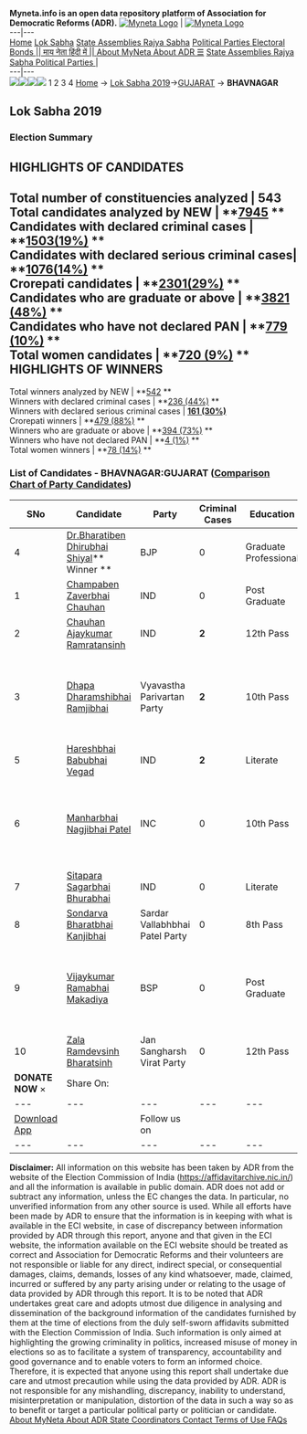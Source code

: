 **Myneta.info is an open data repository platform of Association for Democratic Reforms (ADR).**
[![Myneta Logo](https://www.myneta.info/lib/img/myneta-logo.png)](https://www.myneta.info/) | [![Myneta Logo](https://www.myneta.info/lib/img/adr-logo.png)](https://adrindia.org)  
---|---  
[Home](https://www.myneta.info/) [Lok Sabha](https://www.myneta.info/#ls "Lok Sabha") [ State Assemblies ](https://www.myneta.info/#sa "State Assemblies") [Rajya Sabha](https://www.myneta.info/#rs "Rajya Sabha") [Political Parties ](https://www.myneta.info/party "Political Parties") [ Electoral Bonds ](https://www.myneta.info/electoral_bonds "Electoral Bonds") [ || माय नेता हिंदी में || ](https://translate.google.co.in/translate?prev=hp&hl=en&js=y&u=www.myneta.info&sl=en&tl=hi&history_state0=) [ About MyNeta ](https://adrindia.org/content/about-myneta) [ About ADR ](https://adrindia.org/about-adr/who-we-are) [☰](javascript:void\(0\))
[ State Assemblies ](https://www.myneta.info/#sa "State Assemblies") [ Rajya Sabha ](https://www.myneta.info/#rs "Rajya Sabha") [ Political Parties ](https://www.myneta.info/party "Political Parties")
|   
---|---  
![](https://www.myneta.info/lib/img/banner/banner-1.png)![](https://www.myneta.info/lib/img/banner/banner-2.png)![](https://www.myneta.info/lib/img/banner/banner-3.png)![](https://www.myneta.info/lib/img/banner/banner-4.png)
1  2  3  4 
[Home](https://www.myneta.info/) → [Lok Sabha 2019](https://www.myneta.info/LokSabha2019/)→[GUJARAT](https://www.myneta.info/LokSabha2019/index.php?action=show_constituencies&state_id=39) → **BHAVNAGAR**
### 
## Lok Sabha 2019
###  Election Summary 
HIGHLIGHTS OF CANDIDATES  
---  
Total number of constituencies analyzed |  543   
Total candidates analyzed by NEW | **[7945](https://www.myneta.info/LokSabha2019/index.php?action=summary&subAction=candidates_analyzed&sort=candidate#summary) **  
Candidates with declared criminal cases | **[1503(19%)](https://www.myneta.info/LokSabha2019/index.php?action=summary&subAction=crime&sort=candidate#summary) **  
Candidates with declared serious criminal cases| **[1076(14%)](https://www.myneta.info/LokSabha2019/index.php?action=summary&subAction=serious_crime&sort=candidate#summary) **  
Crorepati candidates | **[2301(29%)](https://www.myneta.info/LokSabha2019/index.php?action=summary&subAction=crorepati&sort=candidate#summary) **  
Candidates who are graduate or above | **[3821 (48%)](https://www.myneta.info/LokSabha2019/index.php?action=summary&subAction=education&sort=candidate#summary) **  
Candidates who have not declared PAN | **[779 (10%)](https://www.myneta.info/LokSabha2019/index.php?action=summary&subAction=without_pan&sort=candidate#summary) **  
Total women candidates | **[720 (9%)](https://www.myneta.info/LokSabha2019/index.php?action=summary&subAction=women_candidate&sort=candidate#summary) **  
HIGHLIGHTS OF WINNERS  
---  
Total winners analyzed by NEW | **[542](https://www.myneta.info/LokSabha2019/index.php?action=summary&subAction=winner_analyzed&sort=candidate#summary) **  
Winners with declared criminal cases | **[236 (44%)](https://www.myneta.info/LokSabha2019/index.php?action=summary&subAction=winner_crime&sort=candidate#summary) **  
Winners with declared serious criminal cases | **[161 (30%)](https://www.myneta.info/LokSabha2019/index.php?action=summary&subAction=winner_serious_crime&sort=candidate#summary)**  
Crorepati winners | **[479 (88%)](https://www.myneta.info/LokSabha2019/index.php?action=summary&subAction=winner_crorepati&sort=candidate#summary) **  
Winners who are graduate or above | **[394 (73%)](https://www.myneta.info/LokSabha2019/index.php?action=summary&subAction=winner_education&sort=candidate#summary) **  
Winners who have not declared PAN | **[4 (1%)](https://www.myneta.info/LokSabha2019/index.php?action=summary&subAction=winner_without_pan&sort=candidate#summary) **  
Total women winners | **[78 (14%)](https://www.myneta.info/LokSabha2019/index.php?action=summary&subAction=winner_women&sort=candidate#summary) **  
### List of Candidates - BHAVNAGAR:GUJARAT ([Comparison Chart of Party Candidates](https://www.myneta.info/LokSabha2019/comparisonchart.php?constituency_id=570))
SNo | Candidate| Party| Criminal Cases| Education| Age| Total Assets| Liabilities  
---|---|---|---|---|---|---|---  
4  | [Dr.Bharatiben Dhirubhai Shiyal](https://www.myneta.info/LokSabha2019/candidate.php?candidate_id=8501)** Winner ** | BJP | 0 | Graduate Professional| 55 | Rs 1,77,53,161 ~ 1 Crore+ | Rs 36,89,036 ~ 36 Lacs+  
1  | [Champaben Zaverbhai Chauhan](https://www.myneta.info/LokSabha2019/candidate.php?candidate_id=9448) | IND | 0 | Post Graduate| 59 | Rs 37,71,365 ~ 37 Lacs+ | Rs 0 ~   
2  | [Chauhan Ajaykumar Ramratansinh](https://www.myneta.info/LokSabha2019/candidate.php?candidate_id=9451) | IND | **2** | 12th Pass| 42 | Rs 36,46,057 ~ 36 Lacs+ | Rs 0 ~   
3  | [Dhapa Dharamshibhai Ramjibhai](https://www.myneta.info/LokSabha2019/candidate.php?candidate_id=9446) | Vyavastha Parivartan Party | **2** | 10th Pass| 45 | ![](https://myneta.info/image_v2.php?myneta_folder=LokSabha2019&candidate_id=9446&col=ta) | ![](https://myneta.info/image_v2.php?myneta_folder=LokSabha2019&candidate_id=9446&col=lia)  
5  | [Hareshbhai Babubhai Vegad](https://www.myneta.info/LokSabha2019/candidate.php?candidate_id=9455) | IND | **2** | Literate| 35 | Rs 74,15,000 ~ 74 Lacs+ | Rs 37,00,000 ~ 37 Lacs+  
6  | [Manharbhai Nagjibhai Patel](https://www.myneta.info/LokSabha2019/candidate.php?candidate_id=8502) | INC | 0 | 10th Pass| 50 | ![](https://myneta.info/image_v2.php?myneta_folder=LokSabha2019&candidate_id=8502&col=ta) | ![](https://myneta.info/image_v2.php?myneta_folder=LokSabha2019&candidate_id=8502&col=lia)  
7  | [Sitapara Sagarbhai Bhurabhai](https://www.myneta.info/LokSabha2019/candidate.php?candidate_id=9454) | IND | 0 | Literate| 41 | Rs 7,05,104 ~ 7 Lacs+ | Rs 0 ~   
8  | [Sondarva Bharatbhai Kanjibhai](https://www.myneta.info/LokSabha2019/candidate.php?candidate_id=9452) | Sardar Vallabhbhai Patel Party | 0 | 8th Pass| 40 | Rs 17,50,000 ~ 17 Lacs+ | Rs 1,50,000 ~ 1 Lacs+  
9  | [Vijaykumar Ramabhai Makadiya](https://www.myneta.info/LokSabha2019/candidate.php?candidate_id=8503) | BSP | 0 | Post Graduate| 33 | ![](https://myneta.info/image_v2.php?myneta_folder=LokSabha2019&candidate_id=8503&col=ta) | ![](https://myneta.info/image_v2.php?myneta_folder=LokSabha2019&candidate_id=8503&col=lia)  
10  | [Zala Ramdevsinh Bharatsinh](https://www.myneta.info/LokSabha2019/candidate.php?candidate_id=9447) | Jan Sangharsh Virat Party | 0 | 12th Pass| 32 | Rs 22,20,000 ~ 22 Lacs+ | Rs 0 ~   
|  **DONATE NOW** × |  Share On:  | [](https://api.whatsapp.com/send?text=https%3A%2F%2Fmyneta.info%2Fpunjab2022%2Findex.php%3Faction%3Dshow_constituencies%26state_id%3D19) | [](https://www.facebook.com/sharer/sharer.php?u=https%3A%2F%2Fmyneta.info%2Fpunjab2022%2Findex.php%3Faction%3Dshow_constituencies%26state_id%3D19) | [](https://twitter.com/share?url=https%3A%2F%2Fmyneta.info%2Fpunjab2022%2Findex.php%3Faction%3Dshow_constituencies%26state_id%3D19)  
---|---|---|---|---  
| [ Download App ](https://play.google.com/store/apps/details?id=com.webrosoft.myneta1&pcampaignid=pcampaignidMKT-Other-global-all-co-prtnr-py-PartBadge-Mar2515-1) | [](https://play.google.com/store/apps/details?id=com.webrosoft.myneta1&pcampaignid=pcampaignidMKT-Other-global-all-co-prtnr-py-PartBadge-Mar2515-1) |  Follow us on  | [](https://www.facebook.com/adrindia.org/) | [](https://twitter.com/adrspeaks) | [](https://groups.google.com/g/national-election-watch?hl=en&pli=1) | [](https://www.instagram.com/adrspeaks/) | [](https://www.youtube.com/user/adrspeaks) | [](https://sharechat.com/profile/adrspeaks)  
---|---|---|---|---|---|---|---|---  
**Disclaimer:** All information on this website has been taken by ADR from the website of the Election Commission of India (https://affidavitarchive.nic.in/) and all the information is available in public domain. ADR does not add or subtract any information, unless the EC changes the data. In particular, no unverified information from any other source is used. While all efforts have been made by ADR to ensure that the information is in keeping with what is available in the ECI website, in case of discrepancy between information provided by ADR through this report, anyone and that given in the ECI website, the information available on the ECI website should be treated as correct and Association for Democratic Reforms and their volunteers are not responsible or liable for any direct, indirect special, or consequential damages, claims, demands, losses of any kind whatsoever, made, claimed, incurred or suffered by any party arising under or relating to the usage of data provided by ADR through this report. It is to be noted that ADR undertakes great care and adopts utmost due diligence in analysing and dissemination of the background information of the candidates furnished by them at the time of elections from the duly self-sworn affidavits submitted with the Election Commission of India. Such information is only aimed at highlighting the growing criminality in politics, increased misuse of money in elections so as to facilitate a system of transparency, accountability and good governance and to enable voters to form an informed choice. Therefore, it is expected that anyone using this report shall undertake due care and utmost precaution while using the data provided by ADR. ADR is not responsible for any mishandling, discrepancy, inability to understand, misinterpretation or manipulation, distortion of the data in such a way so as to benefit or target a particular political party or politician or candidate. 
[ About MyNeta ](https://adrindia.org/content/about-myneta) [ About ADR ](https://adrindia.org/about-adr/who-we-are) [ State Coordinators ](https://adrindia.org/about-adr/state-coordinators) [ Contact ](https://adrindia.org/contact-us) [ Terms of Use ](https://adrindia.org/content/adr-terms-use) [ FAQs ](https://adrindia.org/content/faqs)
